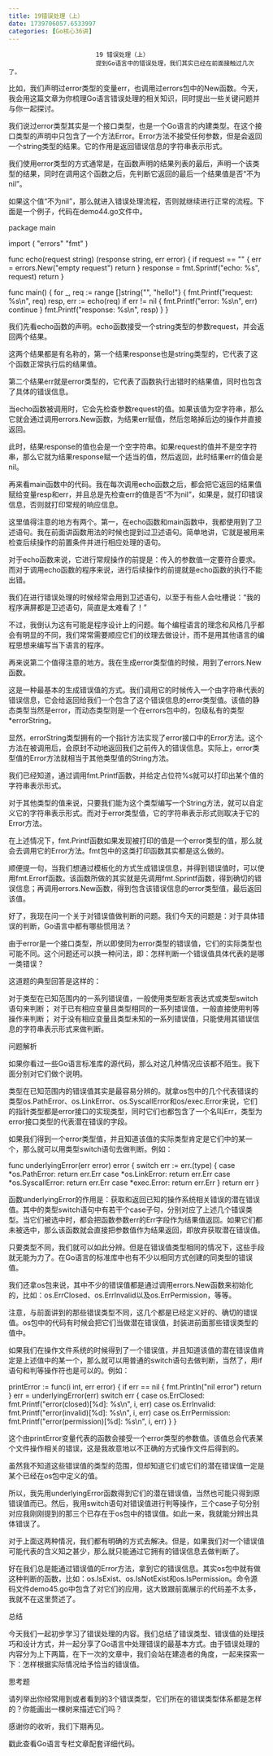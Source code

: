 ```yaml
---
title: 19错误处理（上）
date: 1739706057.6533997
categories: [Go核心36讲]
---
```

                            19 错误处理（上）
                            提到Go语言中的错误处理，我们其实已经在前面接触过几次了。

比如，我们声明过error类型的变量err，也调用过errors包中的New函数。今天，我会用这篇文章为你梳理Go语言错误处理的相关知识，同时提出一些关键问题并与你一起探讨。

我们说过error类型其实是一个接口类型，也是一个Go语言的内建类型。在这个接口类型的声明中只包含了一个方法Error。Error方法不接受任何参数，但是会返回一个string类型的结果。它的作用是返回错误信息的字符串表示形式。

我们使用error类型的方式通常是，在函数声明的结果列表的最后，声明一个该类型的结果，同时在调用这个函数之后，先判断它返回的最后一个结果值是否“不为nil”。

如果这个值“不为nil”，那么就进入错误处理流程，否则就继续进行正常的流程。下面是一个例子，代码在demo44.go文件中。

package main

import (
	"errors"
	"fmt"
)

func echo(request string) (response string, err error) {
	if request == "" {
		err = errors.New("empty request")
		return
	}
	response = fmt.Sprintf("echo: %s", request)
	return
}

func main() {
	for _, req := range []string{"", "hello!"} {
		fmt.Printf("request: %s\n", req)
		resp, err := echo(req)
		if err != nil {
			fmt.Printf("error: %s\n", err)
			continue
		}
		fmt.Printf("response: %s\n", resp)
	}
}


我们先看echo函数的声明。echo函数接受一个string类型的参数request，并会返回两个结果。

这两个结果都是有名称的，第一个结果response也是string类型的，它代表了这个函数正常执行后的结果值。

第二个结果err就是error类型的，它代表了函数执行出错时的结果值，同时也包含了具体的错误信息。

当echo函数被调用时，它会先检查参数request的值。如果该值为空字符串，那么它就会通过调用errors.New函数，为结果err赋值，然后忽略掉后边的操作并直接返回。

此时，结果response的值也会是一个空字符串。如果request的值并不是空字符串，那么它就为结果response赋一个适当的值，然后返回，此时结果err的值会是nil。

再来看main函数中的代码。我在每次调用echo函数之后，都会把它返回的结果值赋给变量resp和err，并且总是先检查err的值是否“不为nil”，如果是，就打印错误信息，否则就打印常规的响应信息。

这里值得注意的地方有两个。第一，在echo函数和main函数中，我都使用到了卫述语句。我在前面讲函数用法的时候也提到过卫述语句。简单地讲，它就是被用来检查后续操作的前置条件并进行相应处理的语句。

对于echo函数来说，它进行常规操作的前提是：传入的参数值一定要符合要求。而对于调用echo函数的程序来说，进行后续操作的前提就是echo函数的执行不能出错。


我们在进行错误处理的时候经常会用到卫述语句，以至于有些人会吐槽说：“我的程序满屏都是卫述语句，简直是太难看了！”

不过，我倒认为这有可能是程序设计上的问题。每个编程语言的理念和风格几乎都会有明显的不同，我们常常需要顺应它们的纹理去做设计，而不是用其他语言的编程思想来编写当下语言的程序。


再来说第二个值得注意的地方。我在生成error类型值的时候，用到了errors.New函数。

这是一种最基本的生成错误值的方式。我们调用它的时候传入一个由字符串代表的错误信息，它会给返回给我们一个包含了这个错误信息的error类型值。该值的静态类型当然是error，而动态类型则是一个在errors包中的，包级私有的类型*errorString。

显然，errorString类型拥有的一个指针方法实现了error接口中的Error方法。这个方法在被调用后，会原封不动地返回我们之前传入的错误信息。实际上，error类型值的Error方法就相当于其他类型值的String方法。

我们已经知道，通过调用fmt.Printf函数，并给定占位符%s就可以打印出某个值的字符串表示形式。

对于其他类型的值来说，只要我们能为这个类型编写一个String方法，就可以自定义它的字符串表示形式。而对于error类型值，它的字符串表示形式则取决于它的Error方法。

在上述情况下，fmt.Printf函数如果发现被打印的值是一个error类型的值，那么就会去调用它的Error方法。fmt包中的这类打印函数其实都是这么做的。

顺便提一句，当我们想通过模板化的方式生成错误信息，并得到错误值时，可以使用fmt.Errorf函数。该函数所做的其实就是先调用fmt.Sprintf函数，得到确切的错误信息；再调用errors.New函数，得到包含该错误信息的error类型值，最后返回该值。

好了，我现在问一个关于对错误值做判断的问题。我们今天的问题是：对于具体错误的判断，Go语言中都有哪些惯用法？

由于error是一个接口类型，所以即使同为error类型的错误值，它们的实际类型也可能不同。这个问题还可以换一种问法，即：怎样判断一个错误值具体代表的是哪一类错误？

这道题的典型回答是这样的：


对于类型在已知范围内的一系列错误值，一般使用类型断言表达式或类型switch语句来判断；
对于已有相应变量且类型相同的一系列错误值，一般直接使用判等操作来判断；
对于没有相应变量且类型未知的一系列错误值，只能使用其错误信息的字符串表示形式来做判断。


问题解析

如果你看过一些Go语言标准库的源代码，那么对这几种情况应该都不陌生。我下面分别对它们做个说明。

类型在已知范围内的错误值其实是最容易分辨的。就拿os包中的几个代表错误的类型os.PathError、os.LinkError、os.SyscallError和os/exec.Error来说，它们的指针类型都是error接口的实现类型，同时它们也都包含了一个名叫Err，类型为error接口类型的代表潜在错误的字段。

如果我们得到一个error类型值，并且知道该值的实际类型肯定是它们中的某一个，那么就可以用类型switch语句去做判断。例如：

func underlyingError(err error) error {
	switch err := err.(type) {
	case *os.PathError:
		return err.Err
	case *os.LinkError:
		return err.Err
	case *os.SyscallError:
		return err.Err
	case *exec.Error:
		return err.Err
	}
	return err
}


函数underlyingError的作用是：获取和返回已知的操作系统相关错误的潜在错误值。其中的类型switch语句中有若干个case子句，分别对应了上述几个错误类型。当它们被选中时，都会把函数参数err的Err字段作为结果值返回。如果它们都未被选中，那么该函数就会直接把参数值作为结果返回，即放弃获取潜在错误值。

只要类型不同，我们就可以如此分辨。但是在错误值类型相同的情况下，这些手段就无能为力了。在Go语言的标准库中也有不少以相同方式创建的同类型的错误值。

我们还拿os包来说，其中不少的错误值都是通过调用errors.New函数来初始化的，比如：os.ErrClosed、os.ErrInvalid以及os.ErrPermission，等等。

注意，与前面讲到的那些错误类型不同，这几个都是已经定义好的、确切的错误值。os包中的代码有时候会把它们当做潜在错误值，封装进前面那些错误类型的值中。

如果我们在操作文件系统的时候得到了一个错误值，并且知道该值的潜在错误值肯定是上述值中的某一个，那么就可以用普通的switch语句去做判断，当然了，用if语句和判等操作符也是可以的。例如：

printError := func(i int, err error) {
	if err == nil {
		fmt.Println("nil error")
		return
	}
	err = underlyingError(err)
	switch err {
	case os.ErrClosed:
		fmt.Printf("error(closed)[%d]: %s\n", i, err)
	case os.ErrInvalid:
		fmt.Printf("error(invalid)[%d]: %s\n", i, err)
	case os.ErrPermission:
		fmt.Printf("error(permission)[%d]: %s\n", i, err)
	}
}


这个由printError变量代表的函数会接受一个error类型的参数值。该值总会代表某个文件操作相关的错误，这是我故意地以不正确的方式操作文件后得到的。

虽然我不知道这些错误值的类型的范围，但却知道它们或它们的潜在错误值一定是某个已经在os包中定义的值。

所以，我先用underlyingError函数得到它们的潜在错误值，当然也可能只得到原错误值而已。然后，我用switch语句对错误值进行判等操作，三个case子句分别对应我刚刚提到的那三个已存在于os包中的错误值。如此一来，我就能分辨出具体错误了。

对于上面这两种情况，我们都有明确的方式去解决。但是，如果我们对一个错误值可能代表的含义知之甚少，那么就只能通过它拥有的错误信息去做判断了。

好在我们总是能通过错误值的Error方法，拿到它的错误信息。其实os包中就有做这种判断的函数，比如：os.IsExist、os.IsNotExist和os.IsPermission。命令源码文件demo45.go中包含了对它们的应用，这大致跟前面展示的代码差不太多，我就不在这里赘述了。

总结

今天我们一起初步学习了错误处理的内容。我们总结了错误类型、错误值的处理技巧和设计方式，并一起分享了Go语言中处理错误的最基本方式。由于错误处理的内容分为上下两篇，在下一次的文章中，我们会站在建造者的角度，一起来探索一下：怎样根据实际情况给予恰当的错误值。

思考题

请列举出你经常用到或者看到的3个错误类型，它们所在的错误类型体系都是怎样的？你能画出一棵树来描述它们吗？

感谢你的收听，我们下期再见。

戳此查看Go语言专栏文章配套详细代码。

                        
                        
                            